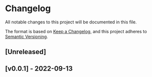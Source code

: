 Changelog
=========

All notable changes to this project will be documented in this file.

The format is based on [Keep a Changelog](https://keepachangelog.com/en/1.0.0/),
and this project adheres to [Semantic Versioning](https://semver.org/spec/v2.0.0.html).


[Unreleased]
------------

[v0.0.1] - 2022-09-13
------------------


<!--
### Added
### Changed
### Deprecated
### Removed
### Fixed
### Security
-->